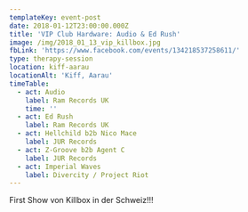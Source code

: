 ```yaml
---
templateKey: event-post
date: 2018-01-12T23:00:00.000Z
title: 'VIP Club Hardware: Audio & Ed Rush'
image: /img/2018_01_13_vip_killbox.jpg
fbLink: 'https://www.facebook.com/events/134218537258611/'
type: therapy-session
location: kiff-aarau
locationAlt: 'Kiff, Aarau'
timeTable:
  - act: Audio
    label: Ram Records UK
    time: ''
  - act: Ed Rush
    label: Ram Records UK
  - act: Hellchild b2b Nico Mace
    label: JUR Records
  - act: Z-Groove b2b Agent C
    label: JUR Records
  - act: Imperial Waves
    label: Divercity / Project Riot
---
```

First Show von Killbox in der Schweiz!!!
